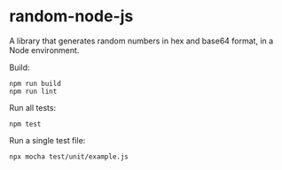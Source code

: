 random-node-js
==============

A library that generates random numbers in hex and base64 format,
in a Node environment.

Build:

```
npm run build
npm run lint
```

Run all tests:

```
npm test
```

Run a single test file:

```
npx mocha test/unit/example.js
```
